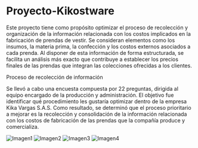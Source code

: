 # Proyecto-Kikostware

Este proyecto tiene como propósito optimizar el proceso de recolección y organización de la información relacionada con los costos implicados en la fabricación de prendas de vestir. Se consideran elementos como los insumos, la materia prima, la confección y los costos externos asociados a cada prenda. Al disponer de esta información de forma estructurada, se facilita un análisis más exacto que contribuye a establecer los precios finales de las prendas que integran las colecciones ofrecidas a los clientes.

Proceso de recolección de información

Se llevó a cabo una encuesta compuesta por 22 preguntas, dirigida al equipo encargado de la producción y administración. El objetivo fue identificar qué procedimiento les gustaría optimizar dentro de la empresa Kika Vargas S.A.S. Como resultado, se determinó que el proceso prioritario a mejorar es la recolección y consolidación de la información relacionada con los costos de fabricación de las prendas que la compañía produce y comercializa.

![Imagen1](https://github.com/user-attachments/assets/3b28609e-f8ba-4fe3-b3c7-df365d39eefe)
![Imagen2](https://github.com/user-attachments/assets/4fbf1a47-1b84-4ec7-8793-053a609a0068)
![Imagen3](https://github.com/user-attachments/assets/3738ca26-3643-4325-8321-25e6f7f13fe1)
![Imagen4](https://github.com/user-attachments/assets/944ab430-04e3-4de3-84e9-9ee87c917368)
